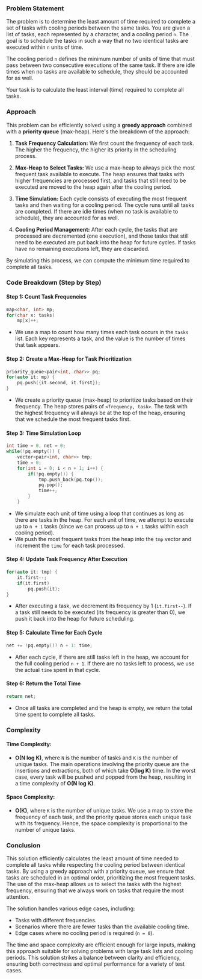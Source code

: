 ### Problem Statement

The problem is to determine the least amount of time required to complete a set of tasks with cooling periods between the same tasks. You are given a list of tasks, each represented by a character, and a cooling period `n`. The goal is to schedule the tasks in such a way that no two identical tasks are executed within `n` units of time. 

The cooling period `n` defines the minimum number of units of time that must pass between two consecutive executions of the same task. If there are idle times when no tasks are available to schedule, they should be accounted for as well. 

Your task is to calculate the least interval (time) required to complete all tasks.

### Approach

This problem can be efficiently solved using a **greedy approach** combined with a **priority queue** (max-heap). Here's the breakdown of the approach:

1. **Task Frequency Calculation:** We first count the frequency of each task. The higher the frequency, the higher its priority in the scheduling process.

2. **Max-Heap to Select Tasks:** We use a max-heap to always pick the most frequent task available to execute. The heap ensures that tasks with higher frequencies are processed first, and tasks that still need to be executed are moved to the heap again after the cooling period.

3. **Time Simulation:** Each cycle consists of executing the most frequent tasks and then waiting for a cooling period. The cycle runs until all tasks are completed. If there are idle times (when no task is available to schedule), they are accounted for as well.

4. **Cooling Period Management:** After each cycle, the tasks that are processed are decremented (one execution), and those tasks that still need to be executed are put back into the heap for future cycles. If tasks have no remaining executions left, they are discarded.

By simulating this process, we can compute the minimum time required to complete all tasks.

### Code Breakdown (Step by Step)

#### Step 1: Count Task Frequencies
```cpp
map<char, int> mp;
for(char x: tasks)
    mp[x]++;
```
- We use a map to count how many times each task occurs in the `tasks` list. Each key represents a task, and the value is the number of times that task appears.

#### Step 2: Create a Max-Heap for Task Prioritization
```cpp
priority_queue<pair<int, char>> pq;
for(auto it: mp) {
    pq.push({it.second, it.first});
}
```
- We create a priority queue (max-heap) to prioritize tasks based on their frequency. The heap stores pairs of `<frequency, task>`. The task with the highest frequency will always be at the top of the heap, ensuring that we schedule the most frequent tasks first.

#### Step 3: Time Simulation Loop
```cpp
int time = 0, net = 0;
while(!pq.empty()) {
    vector<pair<int, char>> tmp;
    time = 0;
    for(int i = 0; i < n + 1; i++) {
        if(!pq.empty()) {
            tmp.push_back(pq.top());
            pq.pop();
            time++;
        }
    }
```
- We simulate each unit of time using a loop that continues as long as there are tasks in the heap. For each unit of time, we attempt to execute up to `n + 1` tasks (since we can process up to `n + 1` tasks within each cooling period).
- We push the most frequent tasks from the heap into the `tmp` vector and increment the `time` for each task processed.

#### Step 4: Update Task Frequency After Execution
```cpp
for(auto it: tmp) {
    it.first--;
    if(it.first)
        pq.push(it);
}
```
- After executing a task, we decrement its frequency by 1 (`it.first--`). If a task still needs to be executed (its frequency is greater than 0), we push it back into the heap for future scheduling.

#### Step 5: Calculate Time for Each Cycle
```cpp
net += !pq.empty()? n + 1: time;
```
- After each cycle, if there are still tasks left in the heap, we account for the full cooling period `n + 1`. If there are no tasks left to process, we use the actual `time` spent in that cycle.

#### Step 6: Return the Total Time
```cpp
return net;
```
- Once all tasks are completed and the heap is empty, we return the total time spent to complete all tasks.

### Complexity

#### Time Complexity:
- **O(N log K)**, where `N` is the number of tasks and `K` is the number of unique tasks. The main operations involving the priority queue are the insertions and extractions, both of which take **O(log K)** time. In the worst case, every task will be pushed and popped from the heap, resulting in a time complexity of **O(N log K)**.

#### Space Complexity:
- **O(K)**, where `K` is the number of unique tasks. We use a map to store the frequency of each task, and the priority queue stores each unique task with its frequency. Hence, the space complexity is proportional to the number of unique tasks.

### Conclusion

This solution efficiently calculates the least amount of time needed to complete all tasks while respecting the cooling period between identical tasks. By using a greedy approach with a priority queue, we ensure that tasks are scheduled in an optimal order, prioritizing the most frequent tasks. The use of the max-heap allows us to select the tasks with the highest frequency, ensuring that we always work on tasks that require the most attention.

The solution handles various edge cases, including:
- Tasks with different frequencies.
- Scenarios where there are fewer tasks than the available cooling time.
- Edge cases where no cooling period is required (`n = 0`).

The time and space complexity are efficient enough for large inputs, making this approach suitable for solving problems with large task lists and cooling periods. This solution strikes a balance between clarity and efficiency, ensuring both correctness and optimal performance for a variety of test cases.